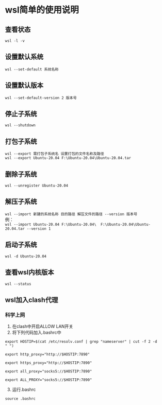 # wsl简单的使用说明

## 查看状态  
`wsl -l -v`

## 设置默认系统  
`wsl --set-default 系统名称`

## 设置默认版本  
`wsl --set-default-version 2 版本号`

## 停止子系统  
`wsl --shutdown`  

## 打包子系统  
`wsl --export 需打包子系统名 设置打包的文件名称及路径 `  
`wsl --export Ubuntu-20.04 F:\Ubuntu-20.04\Ubuntu-20.04.tar`  

## 删除子系统  
`wsl --unregister Ubuntu-20.04`  

## 解压子系统
`wsl --import 新建的系统名称 目的路径 解压文件的路径 --version 版本号`  
例：  
`wsl --import Ubuntu-20.04 F:\Ubuntu-20.04\  F:\Ubuntu-20.04\Ubuntu-20.04.tar --version 1`
## 启动子系统  
`wsl -d Ubuntu-20.04`

## 查看wsl内核版本  
`wsl --status`

## wsl加入clash代理
### 科学上网

1. 在clash中开启ALLOW LAN开关  
2. 将下列代码加入.bashrc中  
```
export HOSTIP=$(cat /etc/resolv.conf | grep "nameserver" | cut -f 2 -d " ")

export http_proxy="http://$HOSTIP:7890"

export https_proxy="http://$HOSTIP:7890"

export all_proxy="socks5://$HOSTIP:7890"

export ALL_PROXY="socks5://$HOSTIP:7890"
```
3. 运行.bashrc
```
source .bashrc
```






